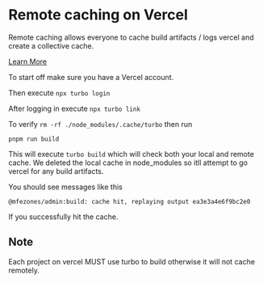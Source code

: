 # Remote caching on Vercel

Remote caching allows everyone to cache build artifacts / logs vercel and create a collective cache.

[Learn More](https://turborepo.org/docs/core-concepts/remote-caching)

To start off make sure you have a Vercel account.

Then execute `npx turbo login`

After logging in execute `npx turbo link`

To verify `rm -rf ./node_modules/.cache/turbo` then run

`pnpm run build`

This will execute `turbo build` which will check both your local and remote cache. We deleted the local cache in node_modules so itll attempt to go vercel for any build artifacts.

You should see messages like this

`@mfezones/admin:build: cache hit, replaying output ea3e3a4e6f9bc2e0`

If you successfully hit the cache.

## Note

Each project on vercel MUST use turbo to build otherwise it will not cache remotely.
